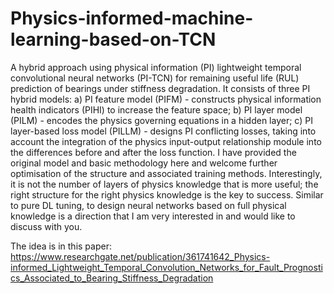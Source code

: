 # Physics-informed-machine-learning-based-on-TCN
A hybrid approach using physical information (PI) lightweight temporal convolutional neural networks (PI-TCN) for remaining useful life (RUL) prediction of bearings under stiffness degradation. It consists of three PI hybrid models: a) PI feature model (PIFM) - constructs physical information health indicators (PIHI) to increase the feature space; b) PI layer model (PILM) - encodes the physics governing equations in a hidden layer; c) PI layer-based loss model (PILLM) - designs PI conflicting losses, taking into account the integration of the physics input-output relationship module into the differences before and after the loss function. I have provided the original model and basic methodology here and welcome further optimisation of the structure and associated training methods. Interestingly, it is not the number of layers of physics knowledge that is more useful; the right structure for the right physics knowledge is the key to success. Similar to pure DL tuning, to design neural networks based on full physical knowledge is a direction that I am very interested in and would like to discuss with you.

The idea is in this paper:
https://www.researchgate.net/publication/361741642_Physics-informed_Lightweight_Temporal_Convolution_Networks_for_Fault_Prognostics_Associated_to_Bearing_Stiffness_Degradation
